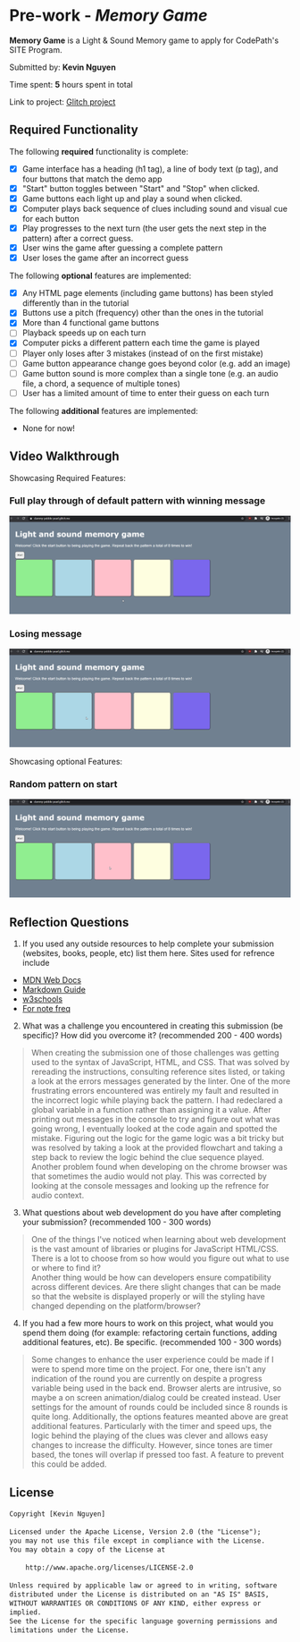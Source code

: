 # Pre-work - *Memory Game*

**Memory Game** is a Light & Sound Memory game to apply for CodePath's SITE Program. 

Submitted by: **Kevin Nguyen**

Time spent: **5** hours spent in total

Link to project: [Glitch project](https://glitch.com/edit/#!/clammy-pebble-pearl)

## Required Functionality

The following **required** functionality is complete:

* [x] Game interface has a heading (h1 tag), a line of body text (p tag), and four buttons that match the demo app
* [x] "Start" button toggles between "Start" and "Stop" when clicked. 
* [x] Game buttons each light up and play a sound when clicked. 
* [x] Computer plays back sequence of clues including sound and visual cue for each button
* [x] Play progresses to the next turn (the user gets the next step in the pattern) after a correct guess. 
* [x] User wins the game after guessing a complete pattern
* [x] User loses the game after an incorrect guess

The following **optional** features are implemented:

* [x] Any HTML page elements (including game buttons) has been styled differently than in the tutorial
* [x] Buttons use a pitch (frequency) other than the ones in the tutorial
* [x] More than 4 functional game buttons
* [ ] Playback speeds up on each turn
* [x] Computer picks a different pattern each time the game is played
* [ ] Player only loses after 3 mistakes (instead of on the first mistake)
* [ ] Game button appearance change goes beyond color (e.g. add an image)
* [ ] Game button sound is more complex than a single tone (e.g. an audio file, a chord, a sequence of multiple tones)
* [ ] User has a limited amount of time to enter their guess on each turn

The following **additional** features are implemented:

- None for now!

## Video Walkthrough

Showcasing Required Features:

### Full play through of default pattern with winning message
![Defualt Playthrough](/Gifs/full.gif)

### Losing message
![Losing the Game](/Gifs/lose.gif)

Showcasing optional Features:
### Random pattern on start
![Random](/Gifs/random.gif)

## Reflection Questions
1. If you used any outside resources to help complete your submission (websites, books, people, etc) list them here. 
Sites used for refrence include
- [MDN Web Docs](https://developer.mozilla.org/)
- [Markdown Guide](https://www.markdownguide.org/basic-syntax/)
- [w3schools](https://www.w3schools.com)
- [For note freq](https://www.seventhstring.com/resources/notefrequencies.html)
2. What was a challenge you encountered in creating this submission (be specific)? How did you overcome it? (recommended 200 - 400 words)
>When creating the submission one of those challenges was getting used to the syntax of JavaScript, HTML, and CSS. That was solved by rereading the 
instructions, consulting reference sites listed, or taking a look at the errors messages generated by the linter. One of the more frustrating errors 
encountered was entirely my fault and resulted in the incorrect logic while playing back the pattern. I had redeclared a global variable in a function 
rather than assigning it a value. After printing out messages in the console to try and figure out what was going wrong, I eventually looked at the code 
again and spotted the mistake. Figuring out the logic for the game logic was a bit tricky but was resolved by taking a look at the provided flowchart 
and taking a step back to review the logic behind the clue sequence played. Another problem found when developing on the chrome browser was that sometimes
the audio would not play. This was corrected by looking at the console messages and looking up the refrence for audio context.

3. What questions about web development do you have after completing your submission? (recommended 100 - 300 words) 
>One of the things I've noticed when learning about web development is the vast amount of libraries or plugins for JavaScript HTML/CSS. There is a lot 
to choose from so how would you figure out what to use or where to find it?\
Another thing would be how can developers ensure compatibility across different devices. Are there slight changes that can be made so that the website 
is displayed properly or will the styling have changed depending on the platform/browser?

4. If you had a few more hours to work on this project, what would you spend them doing (for example: refactoring certain functions, adding additional features, etc). Be specific. (recommended 100 - 300 words) 
>Some changes to enhance the user experience could be made if I were to spend more time on the project. For one, there isn't any indication of the round 
you are currently on despite a progress variable being used in the back end. Browser alerts are intrusive, so maybe a on screen animation/dialog could be 
created instead. User settings for the amount of rounds could be included since 8 rounds is quite long. Additionally, the options features meanted above 
are great additional features. Particularly with the timer and speed ups, the logic behind the playing of the clues was clever and allows easy changes to 
increase the difficulty. However, since tones are timer based, the tones will overlap if pressed too fast. A feature to prevent this could be added.



## License

    Copyright [Kevin Nguyen]

    Licensed under the Apache License, Version 2.0 (the "License");
    you may not use this file except in compliance with the License.
    You may obtain a copy of the License at

        http://www.apache.org/licenses/LICENSE-2.0

    Unless required by applicable law or agreed to in writing, software
    distributed under the License is distributed on an "AS IS" BASIS,
    WITHOUT WARRANTIES OR CONDITIONS OF ANY KIND, either express or implied.
    See the License for the specific language governing permissions and
    limitations under the License.
